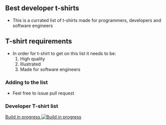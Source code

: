 ## Best developer t-shirts

- This is a currated list of t-shirts made for programmers, developers and software engineers

## T-shirt requirements

- In order for t-shirt to get on this list it needs to be:
  1. High quality
  2. Illustrated
  3. Made for software engineers

### Adding to the list

- Feel free to issue pull request

### Developer T-shirt list

[Build in progress
![Build in progress](./build_in_progress.jpeg)
](https://www.devshirt.club/developer-shirt/build-in-progress)
